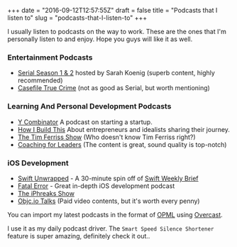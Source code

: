 +++
date = "2016-09-12T12:57:55Z"
draft = false
title = "Podcasts that I listen to"
slug = "podcasts-that-I-listen-to"
+++

I usually listen to podcasts on the way to work. These are the ones that I'm personally listen to and enjoy. Hope you guys will like it as well.

### Entertainment Podcasts

* [Serial Season 1 & 2](https://serialpodcast.org/) hosted by Sarah Koenig (superb content, highly recommended)
* [Casefile True Crime](http://casefilepodcast.com/) (not as good as Serial, but worth mentioning)

### Learning And Personal Development Podcasts

* [Y Combinator](https://blog.ycombinator.com/category/podcast/) A podcast on starting a startup.
* [How I Build This](http://www.npr.org/podcasts/510313/how-i-built-this) About entrepreneurs and idealists sharing their journey. 
* [The Tim Ferriss Show](http://fourhourworkweek.com/podcast/) (Who doesn't know Tim Ferriss right?)
* [Coaching for Leaders](http://coachingforleaders.com/) (The content is great, sound quality is top-notch)

### iOS Development

* [Swift Unwrapped](https://spec.fm/podcasts/swift-unwrapped) - A 30-minute spin off of [Swift Weekly Brief](https://swiftweekly.github.io/)
* [Fatal Error](https://fatalerror.fm/) - Great in-depth iOS development podcast
* [The iPhreaks Show](https://devchat.tv/iphreaks)
* [Objc.io Talks](https://talk.objc.io/) (Paid video contents, but it's worth every penny)

You can import my latest podcasts in the format of [OPML](/others/overcast.opml) using [Overcast](https://overcast.fm/).

I use it as my daily podcast driver. The `Smart Speed Silence Shortener` feature is super amazing, definitely check it out.. 
